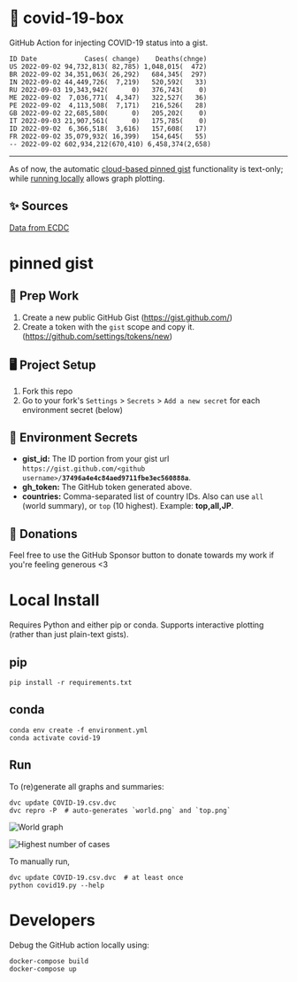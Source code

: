 # 🏥 covid-19-box

GitHub Action for injecting COVID-19 status into a gist.

```
ID Date            Cases( change)    Deaths(chnge)
US 2022-09-02 94,732,813( 82,785) 1,048,015(  472)
BR 2022-09-02 34,351,063( 26,292)   684,345(  297)
IN 2022-09-02 44,449,726(  7,219)   520,592(   33)
RU 2022-09-03 19,343,942(      0)   376,743(    0)
ME 2022-09-02  7,036,771(  4,347)   322,527(   36)
PE 2022-09-02  4,113,508(  7,171)   216,526(   28)
GB 2022-09-02 22,685,580(      0)   205,202(    0)
IT 2022-09-03 21,907,561(      0)   175,785(    0)
ID 2022-09-02  6,366,518(  3,616)   157,608(   17)
FR 2022-09-02 35,079,932( 16,399)   154,645(   55)
-- 2022-09-02 602,934,212(670,410) 6,458,374(2,658)
```

---

As of now, the automatic [cloud-based pinned gist](#pinned-gist) functionality is text-only;
while [running locally](#local-install) allows graph plotting.

## ✨ Sources

[Data from ECDC](https://www.ecdc.europa.eu/en/publications-data/download-todays-data-geographic-distribution-covid-19-cases-worldwide)

# pinned gist

## 🎒 Prep Work
1. Create a new public GitHub Gist (https://gist.github.com/)
1. Create a token with the `gist` scope and copy it. (https://github.com/settings/tokens/new)

## 🖥 Project Setup
1. Fork this repo
1. Go to your fork's `Settings` > `Secrets` > `Add a new secret` for each environment secret (below)

## 🤫 Environment Secrets
- **gist_id:** The ID portion from your gist url `https://gist.github.com/<github username>/`**`37496a4e4c84aed9711fbe3ec560888a`**.
- **gh_token:** The GitHub token generated above.
- **countries:** Comma-separated list of country IDs. Also can use `all` (world summary), or `top` (10 highest). Example: **top,all,JP**.

## 💸 Donations

Feel free to use the GitHub Sponsor button to donate towards my work if you're feeling generous <3

# Local Install

Requires Python and either pip or conda. Supports interactive plotting (rather than just plain-text gists).

## pip

```
pip install -r requirements.txt
```

## conda

```
conda env create -f environment.yml
conda activate covid-19
```

## Run

To (re)generate all graphs and summaries:

```
dvc update COVID-19.csv.dvc
dvc repro -P  # auto-generates `world.png` and `top.png`
```

![World graph](world.png)

![Highest number of cases](top.png)

To manually run,

```
dvc update COVID-19.csv.dvc  # at least once
python covid19.py --help
```

# Developers

Debug the GitHub action locally using:

```
docker-compose build
docker-compose up
```
